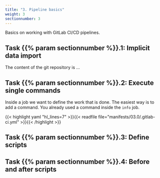 ```yaml
---
title: "3. Pipeline basics"
weight: 3
sectionnumber: 3
---
```


Basics on working with GitLab CI/CD pipelines.


## Task {{% param sectionnumber %}}.1: Implicit data import

The content of the git repository is ...
<!-- TODO -->

## Task {{% param sectionnumber %}}.2: Execute single commands

Inside a job we want to define the work that is done. The easiest way is to add a command. You already used a command inside the `info` job.

{{< highlight yaml "hl_lines=7" >}}{{< readfile file="manifests/03.0/.gitlab-ci.yml" >}}{{< /highlight >}}

<!-- TODO 

* [ ] Beispiele hier raus und ev. verlinken: https://docs.gitlab.com/ee/ci/yaml/script.html

-->


## Task {{% param sectionnumber %}}.3: Define scripts


## Task {{% param sectionnumber %}}.4: Before and after scripts

<!-- TODO
* nur alt Theorie mit Beispiel 
* [ ] https://docs.gitlab.com/ee/ci/yaml/#before_script
* [ ] https://docs.gitlab.com/ee/ci/yaml/#after_script
-->
